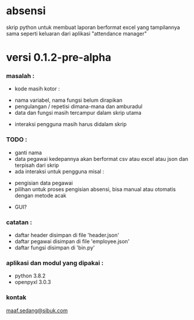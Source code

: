 absensi
=======
skrip python untuk membuat laporan berformat excel yang tampilannya sama seperti keluaran dari aplikasi "attendance manager"

# versi 0.1.2-pre-alpha

### masalah :
- kode masih kotor :
+ nama variabel, nama fungsi belum dirapikan
+ pengulangan / repetisi dimana-mana dan amburadul
+ data dan fungsi masih tercampur dalam skrip utama
- interaksi pengguna masih harus didalam skrip

### TODO :
- ganti nama
- data pegawai kedepannya akan berformat csv atau excel atau json dan terpisah dari skrip
- ada interaksi untuk pengguna misal :
+ pengisian data pegawai 
+ pilihan untuk proses pengisian absensi, bisa manual atau otomatis dengan metode acak
- GUI? 

### catatan :
- daftar header disimpan di file 'header.json'
- daftar pegawai disimpan di file 'employee.json'
- daftar fungsi disimpan di 'bin.py'

### aplikasi dan modul yang dipakai :
- python 3.8.2
- openpyxl 3.0.3

### kontak
maaf.sedang@sibuk.com
